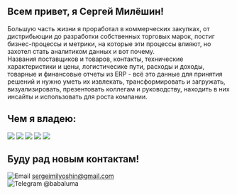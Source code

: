 ## Всем привет, я Сергей Милёшин! 
Большую часть жизни я проработал в коммерческих закупках, от дистрибьюции до разработки собственных торговых марок, постиг бизнес-процессы и метрики, на которые эти процессы влияют, но захотел стать аналитиком данных и вот почему.<br> 
Названия поставщиков и товаров, контакты, технические характеристики и цены, логистичесике пути, расходы и доходы, товарные и финансовые отчеты из ERP - всё это данные для принятия решений и нужно уметь их извлекать, трансформировать и загружать, визуализировать, презентовать коллегам и руководству, находить в них инсайты и использовать для роста компании.<br> 


## Чем я владею: <br> 
<img src="https://img.shields.io/badge/PostgreSQL-316192?style=for-the-badge&logo=postgresql&logoColor=white" /> <img src="https://img.shields.io/badge/Python-FFD43B?style=for-the-badge&logo=python&logoColor=blue" /> <img src="https://img.shields.io/badge/Pandas-2C2D72?style=for-the-badge&logo=pandas&logoColor=white" /> <img src="https://img.shields.io/badge/Numpy-777BB4?style=for-the-badge&logo=numpy&logoColor=white" /> <img src="https://img.shields.io/badge/SciPy-654FF0?style=for-the-badge&logo=SciPy&logoColor=white">
## Буду рад новым контактам!<br>
![Email](https://img.shields.io/badge/Gmail-D14836?style=for-the-badge&logo=gmail&logoColor=white) sergeimilyoshin@gmail.com <br>
![Telegram](https://img.shields.io/badge/Telegram-2CA5E0?style=for-the-badge&logo=telegram&logoColor=white) @babaluma <br>
